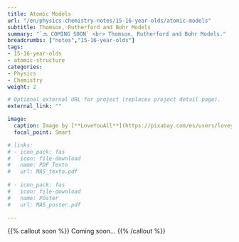 ```yaml
---
title: Atomic Models
url: "/en/physics-chemistry-notes/15-16-year-olds/atomic-models"
subtitle: Thomson, Rutherford and Bohr Models
summary: "`🔜 COMING SOON` <br> Thomson, Rutherford and Bohr Models."
breadcrumbs: ["notes","15-16-year-olds"]
tags:
- 15-16-year-olds
- atomic-structure
categories:
- Physics
- Chemistry
weight: 2

# Optional external URL for project (replaces project detail page).
external_link: ""

image:
  caption: Image by [**LoveYouAll**](https://pixabay.com/es/users/loveyouall-3307648/) on [Pixabay](https://pixabay.com/es/)
  focal_point: Smart

# links:
# - icon_pack: fas
#   icon: file-download
#   name: PDF Texto
#   url: MAS_texto.pdf
  
# - icon_pack: fas
#   icon: file-download
#   name: Póster
#   url: MAS_poster.pdf

---
```


{{% callout soon %}}
Coming soon...
{{% /callout %}}

